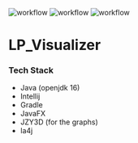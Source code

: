 ![workflow](https://github.com/K-San-official/LP_Visualizer/actions/workflows/linux.yml/badge.svg)
![workflow](https://github.com/K-San-official/LP_Visualizer/actions/workflows/windows.yml/badge.svg)
![workflow](https://github.com/K-San-official/LP_Visualizer/actions/workflows/mac.yml/badge.svg)

# LP_Visualizer

### Tech Stack
- Java (openjdk 16)
- Intellij
- Gradle
- JavaFX
- JZY3D (for the graphs)
- la4j
